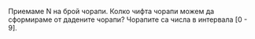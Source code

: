 Приемаме N на брой чорапи. Колко чифта чорапи можем да сформираме от дадените чорапи? Чорапите са числа в интервала [0 - 9].

